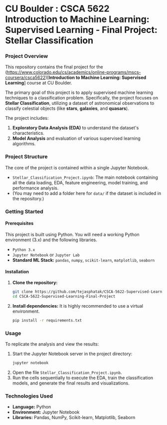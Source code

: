 # CU Boulder : CSCA 5622 Introduction to Machine Learning: Supervised Learning - Final Project: Stellar Classification
### Project Overview

This repository contains the final project for the (https://www.colorado.edu/cs/academics/online-programs/mscs-coursera/csca5622)[**Introduction to Machine Learning: Supervised Learning**] course at CU Boulder.

The primary goal of this project is to apply supervised machine learning techniques to a classification problem. Specifically, the project focuses on **Stellar Classification**, utilizing a dataset of astronomical observations to classify celestial objects (like **stars**, **galaxies**, and **quasars**).

The project includes:
1.  **Exploratory Data Analysis (EDA)** to understand the dataset's characteristics.
2.  **Model Analysis** and evaluation of various supervised learning algorithms.

### Project Structure

The core of the project is contained within a single Jupyter Notebook.

* `Stellar_Classification_Project.ipynb`: The main notebook containing all the data loading, EDA, feature engineering, model training, and performance analysis.
* (You may need to add a folder here for `data/` if the dataset is included in the repository.)

### Getting Started

#### Prerequisites

This project is built using Python. You will need a working Python environment (3.x) and the following libraries.

* `Python 3.x`
* `Jupyter Notebook` or `Jupyter Lab`
* **Standard ML Stack:** `pandas`, `numpy`, `scikit-learn`, `matplotlib`, `seaborn`

#### Installation

1.  **Clone the repository:**
    ```bash
    git clone https://github.com/tejasphatak/CSCA-5622-Supervised-Learning-Final-Project.git
    cd CSCA-5622-Supervised-Learning-Final-Project
    ```

2.  **Install dependencies:**
    It is highly recommended to use a virtual environment.
    ```bash
    pip install -r requirements.txt
    ```

### Usage

To replicate the analysis and view the results:

1.  Start the Jupyter Notebook server in the project directory:
    ```bash
    jupyter notebook
    ```
2.  Open the file `Stellar_Classification_Project.ipynb`.
3.  Run the cells sequentially to execute the EDA, train the classification models, and generate the final results and visualizations.

### Technologies Used

* **Language:** Python
* **Environment:** Jupyter Notebook
* **Libraries:** Pandas, NumPy, Scikit-learn, Matplotlib, Seaborn

